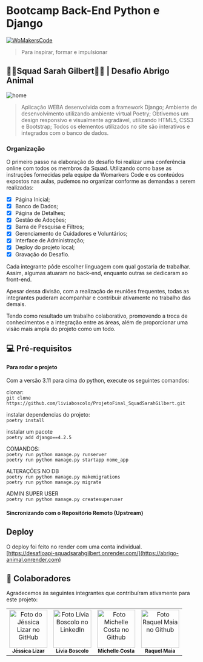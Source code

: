 # Bootcamp Back-End Python e Django 
[![WoMakersCode](https://womakerscode.org/wp-content/uploads/2023/07/ong-womakerscode-thumb.png)](https://womakerscode.org/)
> Para inspirar, formar e impulsionar

## 👩‍💻**Squad Sarah Gilbert**👩‍💻 | Desafio Abrigo Animal






![home](https://github.com/user-attachments/assets/5564da96-a7e1-42a8-8f69-b0267f4b3aee)
> Aplicação WEBA desenvolvida com a framework Django;
> Ambiente de desenvolvimento utilizando ambiente virtual Poetry;
> Obtivemos um design responsivo e visualmente agradável, utilizando HTML5, CSS3 e Bootstrap;
> Todos os elementos utilizados no site são interativos e integrados com o banco de dados.


### Organização

O primeiro passo na elaboração do desafio foi realizar uma conferência online com todos os membros da Squad. Utilizando como base as instruções fornecidas pela equipe da Womarkers Code e os conteúdos expostos nas aulas, pudemos no organizar conforme as demandas a serem realizadas:

- [x] Página Inicial;
- [x] Banco de Dados;
- [x] Página de Detalhes;
- [x] Gestão de Adoções;
- [x] Barra de Pesquisa e Filtros;
- [x] Gerenciamento de Cuidadores e Voluntários;
- [x] Interface de Administração;
- [x] Deploy do projeto local; 
- [x] Gravação do Desafio.

Cada integrante pôde escolher linguagem com qual gostaria de trabalhar. Assim, algumas atuaram no back-end, enquanto outras se dedicaram ao front-end.

Apesar dessa divisão, com a realização de reuniões frequentes, todas as integrantes puderam acompanhar e contribuir ativamente no trabalho das demais.

Tendo como resultado um trabalho colaborativo, promovendo a troca de conhecimentos e a integração entre as áreas, além de proporcionar uma visão mais ampla do projeto como um todo.

## 💻 Pré-requisitos

#### Para rodar o projeto

Com a versão 3.11 para cima do python, execute os seguintes comandos: 

clonar:<br>
```git clone https://github.com/liviaboscolo/ProjetoFinal_SquadSarahGilbert.git```

instalar dependencias do projeto:<br>
```poetry install``` <br>

instalar um pacote <br>
```poetry add django==4.2.5```<br>

COMANDOS: <br>
```poetry run python manage.py runserver```<br>
```poetry run python manage.py startapp nome_app```<br>

ALTERAÇÕES NO DB <br>
```poetry run python manage.py makemigrations```<br>
```poetry run python manage.py migrate```

ADMIN SUPER USER<br>
```poetry run python manage.py createsuperuser```

#### Sincronizando com o Repositório Remoto (Upstream)

## Deploy
O deploy foi feito no render com uma conta individual.
<br>
[https://desafioapi-squadsarahgilbert.onrender.com/](https://abrigo-animal.onrender.com)

## 🤝 Colaboradores

Agradecemos às seguintes integrantes que contribuíram ativamente para este projeto:

<table>
  <tr>
    <td align="center">
      <a href="#" title="defina o título do link"> 
        <img src="https://avatars.githubusercontent.com/u/26656337?v=4" width="100px;" alt="Foto do Jéssica Lizar no GitHub"/><br>
        <sub>
          <b>Jéssica Lizar</b>
        </sub>
      </a>
    <td align="center">
      <a href="#" title="defina o título do link">
        <img src="https://media.licdn.com/dms/image/v2/D4D03AQFkOF5Mlf34Kw/profile-displayphoto-shrink_800_800/profile-displayphoto-shrink_800_800/0/1715181463453?e=1731542400&v=beta&t=9t6-Q_MAo9QQDYigdY42pgK30P8APEZX545VBwQAu7c" width="100px;" alt="Foto Lívia Boscolo no LinkedIn"/><br>
        <sub>
          <b>Lívia Boscolo</b>
        </sub>
      </a>
    </td>
        <td align="center">
      <a href="#" title="defina o título do link">
        <img src="https://avatars.githubusercontent.com/u/116692066?v=4" width="100px;" alt="Foto Michelle Costa no Github"/><br>
        <sub>
          <b>Michelle Costa</b>
        </sub>
      </a>
    </td>
        <td align="center">
      <a href="#" title="defina o título do link">
        <img src="https://avatars.githubusercontent.com/u/70439400?v=4" width="100px;" alt="Foto Raquel Maia no Github"/><br>
        <sub>
          <b>Raquel Maia</b>
        </sub>
      </a>
    </td>
        </td>
  </tr>
</table>
